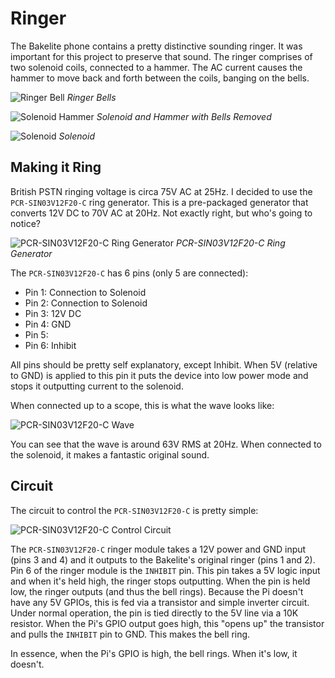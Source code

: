Ringer
======

The Bakelite phone contains a pretty distinctive sounding ringer. It was important for this project
to preserve that sound. The ringer comprises of two solenoid coils, connected to a hammer. The AC
current causes the hammer to move back and forth between the coils, banging on the bells.

![Ringer Bell](images/bell.jpg)
*Ringer Bells*

![Solenoid Hammer](images/solenoid-hammer.jpg)
*Solenoid and Hammer with Bells Removed*

![Solenoid](images/solenoid.jpg)
*Solenoid*

## Making it Ring

British PSTN ringing voltage is circa 75V AC at 25Hz. I decided to use the `PCR-SIN03V12F20-C` ring generator. 
This is a pre-packaged generator that converts 12V DC to 70V AC at 20Hz. Not exactly right, but who's going 
to notice?

![PCR-SIN03V12F20-C Ring Generator](images/PCR-SIN03V12F20-C.jpg)
*PCR-SIN03V12F20-C Ring Generator*

The `PCR-SIN03V12F20-C` has 6 pins (only 5 are connected):

* Pin 1: Connection to Solenoid
* Pin 2: Connection to Solenoid
* Pin 3: 12V DC
* Pin 4: GND
* Pin 5: 
* Pin 6: Inhibit

All pins should be pretty self explanatory, except Inhibit. When 5V (relative to GND) is applied to this pin 
it puts the device into low power mode and stops it outputting current to the solenoid.

When connected up to a scope, this is what the wave looks like:

![PCR-SIN03V12F20-C Wave](images/ringer-wave.jpg)

You can see that the wave is around 63V RMS at 20Hz. When connected to the solenoid, it makes a fantastic 
original sound.

## Circuit

The circuit to control the `PCR-SIN03V12F20-C` is pretty simple:

![PCR-SIN03V12F20-C Control Circuit](images/ringer-circuit.png)

The `PCR-SIN03V12F20-C` ringer module takes a 12V power and GND input (pins 3 and 4) and it outputs to the Bakelite's original ringer (pins 1 and 2). Pin 6 of the ringer module is the `INHIBIT` pin. This 
pin takes a 5V logic input and when it's held high, the ringer stops outputting. When the pin is held low, the ringer outputs (and thus the bell rings). Because the Pi 
doesn't have any 5V GPIOs, this is fed via a transistor and simple inverter circuit. Under normal operation, the pin is tied directly to the 5V line via a 10K resistor. 
When the Pi's GPIO output goes high, this "opens up" the transistor and pulls the `INHIBIT` pin to GND. This makes the bell ring.

In essence, when the Pi's GPIO is high, the bell rings. When it's low, it doesn't.
